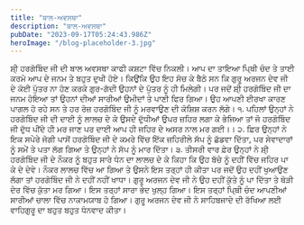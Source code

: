 ```yaml
---
title: "ਬਾਲ-ਅਵਸਥਾ"
description: "ਬਾਲ-ਅਵਸਥਾ"
pubDate: "2023-09-17T05:24:43.986Z"
heroImage: "/blog-placeholder-3.jpg"
---
```


ਸ਼ੀ੍ ਹਰਗੋਬਿੰਦ ਜੀ ਦੀ ਬਾਲ ਅਵਸਥਾ ਕਾਫੀ ਕਸ਼ਟਾ ਵਿੱਚ ਨਿਕਲੀ। 
ਆਪ ਦਾ ਤਾਇਆ ਪਿ੍ਥੀ ਚੰਦ ਤੇ ਤਾਈ ਕਰਮੋ ਆਪ ਦੇ ਜਨਮ ਤੇ ਬਹੁਤ ਦੁਖੀ ਹੋਏ। ਕਿਉਂਕਿ ਉਹ ਇਹ ਸੋਚ ਕੇ ਬੈਠੇ ਸਨ ਕਿ ਗੁਰੂ ਅਰਜਨ ਦੇਵ ਜੀ ਦੇ ਕੋਈ ਪੁੱਤਰ ਨਾ ਹੋਣ ਕਰਕੇ ਗੁਰ-ਗੱਦੀ ਉਹਨਾਂ ਦੇ ਪੁੱਤਰ ਨੂੰ ਹੀ ਮਿਲੇਗੀ। ਪਰ ਜਦੋਂ ਸ਼ੀ੍ ਹਰਗੋਬਿੰਦ ਜੀ ਦਾ ਜਨਮ ਹੋਇਆ ਤਾਂ ਉਹਨਾਂ ਦੀਆਂ ਸਾਰੀਆਂ ਉਮੀਦਾਂ ਤੇ ਪਾਣੀ ਫਿਰ ਗਿਆ। ਉਹ ਆਪਣੀ ਈਰਖਾ ਕਾਰਣ ਪਾਗਲ ਹੋ ਰਹੇ ਸਨ ਤੇ ਹਰ ਰੋਜ਼ ਹਰਗੋਬਿੰਦ ਜੀ ਨੂੰ ਮਰਵਾਉਣ ਦੀ ਕੋਸ਼ਿਸ਼ ਕਰਨ ਲੱਗੇ। 
੧. ਪਹਿਲਾਂ ਉਨ੍ਹਾਂ ਨੇ ਹਰਗੋਬਿੰਦ ਜੀ ਦੀ ਦਾਈ  ਨੂੰ ਲਾਲਚ ਦੇ ਕੇ ਉਸਦੇ ਦੁੱਧੀਆਂ ਉਪਰ ਜ਼ਹਿਰ ਲਗਾ ਕੇ ਭੇਜਿਆ ਤਾਂ ਜੋ ਹਰਗੋਬਿੰਦ ਜੀ  ਦੁੱਧ ਪੀਂਦੇ ਹੀ ਮਰ ਜਾਣ ਪਰ ਦਾਈ ਆਪ ਹੀ ਜਹਿਰ ਦੇ ਅਸਰ ਨਾਲ ਮਰ ਗਈ।। 
੨.  ਫ਼ਿਰ ਉਨ੍ਹਾਂ ਨੇ ਇਕ ਸਪੇਰੇ ਜੋਗੀ ਪਾਸੋਂ ਹਰਗੋਬਿੰਦ ਜੀ ਦੇ ਕਮਰੇ ਵਿੱਚ ਇੱਕ ਜ਼ਹਿਰੀਲੇ ਸੱਪ ਨੂੰ ਛੱਡਵਾ ਦਿੱਤਾ, ਪਰ ਸੇਵਾਦਾਰਾਂ ਨੂੰ ਸਮੇਂ ਤੇ   ਪਤਾ ਲੱਗ ਗਿਆ ਤੇ ਉਨ੍ਹਾਂ ਨੇ ਸੱਪ ਨੂੰ ਮਾਰ ਦਿੱਤਾ। 
੩. ਤੀਸਰੀ ਵਾਰ ਫ਼ੇਰ ਉਨ੍ਹਾਂ ਨੇ ਸ਼ੀ੍ ਹਰਗੋਬਿੰਦ ਜੀ ਦੇ ਨੌਕਰ ਨੂੰ ਬਹੁਤ ਸਾਰੇ ਧੰਨ ਦਾ ਲਾਲਚ ਦੇ ਕੇ ਕਿਹਾ ਕਿ ਉਹ ਬੱਚੇ ਨੂੰ ਦਹੀਂ ਵਿੱਚ ਜਹਿਰ  ਪਾ ਕੇ ਦੇ  ਦੇਵੇ। ਨੌਕਰ ਲਾਲਚ ਵਿੱਚ ਆ ਗਿਆ ਤੇ ਉਸਨੇ ਇਸ ਤਰ੍ਹਾਂ ਹੀ ਕੀਤਾ ਪਰ ਜਦੋਂ ਉਹ ਦਹੀਂ ਖੁਆਉਣ ਲੱਗਾ ਤਾਂ ਹਰਗੋਬਿੰਦ ਜੀ ਨੇ ਦਹੀਂ ਨਹੀਂ ਖਾਧਾ। ਗੁਰੂ ਅਰਜਨ ਦੇਵ ਜੀ ਨੇ ਉਹ ਦਹੀਂ ਕੁੱਤੇ ਨੂੰ ਪਾ ਦਿੱਤਾ ਤੇ ਥੋੜੀ ਦੇਰ ਵਿੱਚ ਕੁੱਤਾ ਮਰ ਗਿਆ। ਇਸ ਤਰ੍ਹਾਂ ਸਾਰਾ ਭੇਦ ਖੁਲ੍ਹ ਗਿਆ। 
ਇਸ ਤਰ੍ਹਾਂ ਪਿ੍ਥੀ ਚੰਦ ਆਪਣੀਆਂ ਸਾਰੀਆਂ  ਚਾਲਾ ਵਿੱਚ ਨਾਕਾਮਯਾਬ ਹੋ ਗਿਆ। ਗੁਰੂ ਅਰਜਨ ਦੇਵ ਜੀ ਨੇ ਸਾਹਿਬਜਾਦੇ ਦੀ  ਰੱਖਿਆ ਲਈ ਵਾਹਿਗੁਰੂ ਦਾ ਬਹੁਤ ਬਹੁਤ ਧੰਨਵਾਦ ਕੀਤਾ।

